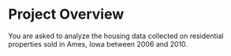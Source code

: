# Project Overview

You are asked to analyze the housing data collected on residential properties sold in Ames, Iowa between 2006 and 2010.